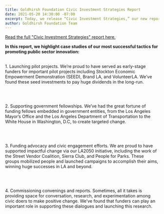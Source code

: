 ```yaml
---
title: Goldhirsh Foundation Civic Investment Strategies Report
date: 2021-05-20 14:30:00 -07:00
excerpt: Today, we release “Civic Investment Strategies,” our new report highlighting the tactics and strategies that have proven most successful for us in supporting civic progress.
author: Goldhirsh Foundation Team
---
```


[Read the full "Civic Investment Strategies" report here.](https://www.dropbox.com/s/7dxxl6jb9x4hney/Goldhirsh%20Foundation%20Civic%20Investment%20Strategies%20Report.pdf?dl=0)

<!-- SHIM: Avoid multiple columns -->
<p style="display: none"></p><p style="display: none"></p><p style="display: none"></p><p style="display: none"></p>

**In this report, we highlight case studies of our most successful tactics for promoting public sector innovation:**<br><br>

<p class="shim-paragraph-after-short-paragraph">
  1. Launching pilot projects. 
  We’re proud to have served as early-stage funders for important pilot projects including Stockton Economic Empowerment Demonstration (SEED), Brand LA, and VolunteerLA. We’ve found these seed investments to pay huge dividends in the long-run.</p><br><br>


<p class="shim-paragraph-after-short-paragraph">
  2. Supporting government fellowships.
  We’ve had the great fortune of funding fellows embedded in government entities, from the Los Angeles Mayor’s Office and the Los Angeles Department of Transportation to the White House in Washington, D.C, to create targeted change.</p><br><br>


<p class="shim-paragraph-after-short-paragraph">
  3. Funding advocacy and civic engagement efforts. 
  We are proud to have supported impactful change via our LA2050 initiative, including the work of the Street Vendor Coalition, Sierra Club, and People for Parks. These groups mobilized people and launched campaigns to accomplish their aims, winning huge successes in LA and beyond.</p><br><br>


<p class="shim-paragraph-after-short-paragraph">
  4. Commissioning convenings and reports. 
  Sometimes, all it takes is providing space for conversation, research, and experimentation among civic doers to make positive change. We’ve found that funders can play an important role in supporting these dialogues and launching this research.</p>  


